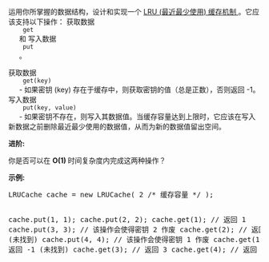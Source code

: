 <html>
 <body>
  <p>
   运用你所掌握的数据结构，设计和实现一个
   <a href="https://baike.baidu.com/item/LRU" target="_blank">
    LRU (最近最少使用) 缓存机制
   </a>
   。它应该支持以下操作： 获取数据
   <code>
    get
   </code>
   和 写入数据
   <code>
    put
   </code>
   。
  </p>
  <p>
   获取数据
   <code>
    get(key)
   </code>
   - 如果密钥 (key) 存在于缓存中，则获取密钥的值（总是正数），否则返回 -1。
   <br/>
   写入数据
   <code>
    put(key, value)
   </code>
   - 如果密钥不存在，则写入其数据值。当缓存容量达到上限时，它应该在写入新数据之前删除最近最少使用的数据值，从而为新的数据值留出空间。
  </p>
  <p>
   <strong>
    进阶:
   </strong>
  </p>
  <p>
   你是否可以在
   <strong>
    O(1)
   </strong>
   时间复杂度内完成这两种操作？
  </p>
  <p>
   <strong>
    示例:
   </strong>
  </p>
  <pre>LRUCache cache = new LRUCache( 2 /* 缓存容量 */ );

cache.put(1, 1);
cache.put(2, 2);
cache.get(1);       // 返回  1
cache.put(3, 3);    // 该操作会使得密钥 2 作废
cache.get(2);       // 返回 -1 (未找到)
cache.put(4, 4);    // 该操作会使得密钥 1 作废
cache.get(1);       // 返回 -1 (未找到)
cache.get(3);       // 返回  3
cache.get(4);       // 返回  4
</pre>
 </body>
</html>